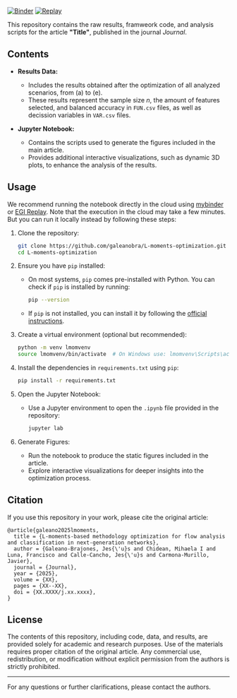 [![Binder](https://mybinder.org/badge_logo.svg)](https://mybinder.org/v2/gh/galeanobra/L-moments-optimization/v0.1.0?urlpath=lab/tree/plots.ipynb) [![Replay](https://img.shields.io/badge/launch-EGI%20Replay-F5A252.svg)](https://replay.notebooks.egi.eu/v2/gh/galeanobra/L-moments-optimization/v0.1.0?urlpath=lab/tree/plots.ipynb)

This repository contains the raw results, framweork code, and analysis scripts for the article **"Title"**, published in the journal *Journal*.

## Contents

- **Results Data:** 
  - Includes the results obtained after the optimization of all analyzed scenarios, from (a) to (e).
  - These results represent the sample size *n*, the amount of features selected, and balanced accuracy in `FUN.csv` files, as well as decission variables in `VAR.csv` files.

- **Jupyter Notebook:**
  - Contains the scripts used to generate the figures included in the main article.
  - Provides additional interactive visualizations, such as dynamic 3D plots, to enhance the analysis of the results.

## Usage

We recommend running the notebook directly in the cloud using [mybinder](https://mybinder.org/v2/gh/galeanobra/L-moments-optimization/v0.1.0?urlpath=lab/tree/plots.ipynb) or [EGI Replay](https://replay.notebooks.egi.eu/v2/gh/galeanobra/L-moments-optimization/v0.1.0?urlpath=lab/tree/plots.ipynb). Note that the execution in the cloud may take a few minutes. But you can run it locally instead by following these steps:

1. Clone the repository:
   ```bash
   git clone https://github.com/galeanobra/L-moments-optimization.git
   cd L-moments-optimization
   ```

2. Ensure you have `pip` installed:
   - On most systems, `pip` comes pre-installed with Python. You can check if `pip` is installed by running:
     ```bash
     pip --version
     ```
   - If `pip` is not installed, you can install it by following the [official instructions](https://pip.pypa.io/en/stable/installation/).

3. Create a virtual environment (optional but recommended):
   ```bash
   python -m venv lmomvenv
   source lmomvenv/bin/activate  # On Windows use: lmomvenv\Scripts\activate
   ```

4. Install the dependencies in `requirements.txt` using `pip`:
   ```bash
   pip install -r requirements.txt
   ```

5. Open the Jupyter Notebook:
   - Use a Jupyter environment to open the `.ipynb` file provided in the repository:
     ```bash
     jupyter lab
     ```

6. Generate Figures:
   - Run the notebook to produce the static figures included in the article.
   - Explore interactive visualizations for deeper insights into the optimization process.

## Citation

If you use this repository in your work, please cite the original article:

```
@article{galeano2025lmoments,
  title = {L-moments-based methodology optimization for flow analysis and classification in next-generation networks},
  author = {Galeano-Brajones, Jes{\'u}s and Chidean, Mihaela I and Luna, Francisco and Calle-Cancho, Jes{\'u}s and Carmona-Murillo, Javier},
  journal = {Journal},
  year = {2025},
  volume = {XX},
  pages = {XX--XX},
  doi = {XX.XXXX/j.xx.xxxx},
}
```

## License

The contents of this repository, including code, data, and results, are provided solely for academic and research purposes. Use of the materials requires proper citation of the original article. Any commercial use, redistribution, or modification without explicit permission from the authors is strictly prohibited.

---
For any questions or further clarifications, please contact the authors.